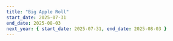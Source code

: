 ```yaml
---
title: "Big Apple Roll"
start_date: 2025-07-31
end_date: 2025-08-03
next_year: { start_date: 2025-07-31, end_date: 2025-08-03 }
---
```

